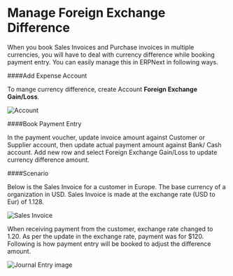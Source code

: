 <h1>Manage Foreign Exchange Difference</h1>

When you book Sales Invoices and Purchase invoices in multiple currencies, you will have to deal with currency difference while booking payment entry. You can easily manage this in ERPNext in following ways.  

####Add Expense Account

To mange currency difference, create Account **Foreign Exchange Gain/Loss**.

![Account]({{docs_base_url}}/assets/img/articles/Selection_577.png)

####Book Payment Entry

In the payment voucher, update invoice amount against Customer or Supplier account, then update actual payment amount against Bank/ Cash account. Add new row and select Foreign Exchange Gain/Loss to update currency difference amount.

####Scenario

Below is the Sales Invoice for a customer in Europe. The base currency of a organization in USD. Sales Invoice is  made at the exchange rate (USD to Eur) of 1.128.

![Sales Invoice]({{docs_base_url}}/assets/img/articles/Selection_576.png)

When receiving payment from the customer, exchange rate changed to 1.20. As per the update in the exchange rate, payment was for $120. Following is how payment entry will be booked to adjust the difference amount.

![Journal Entry image]({{docs_base_url}}/assets/img/articles/Selection_578.png) 

<!-- markdown -->
